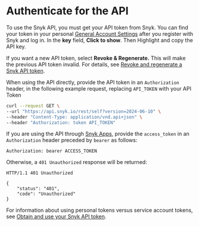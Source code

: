 # Authenticate for the API

To use the Snyk API, you must get your API token from Snyk. You can find your token in your personal [General Account Settings](https://app.snyk.io/account) after you register with Snyk and log in. In the **key** field, **Click to show**. Then Highlight and copy the API key.

If you want a new API token, select **Revoke & Regenerate.** This will make the previous API token invalid. For details, see [Revoke and regenerate a Snyk API token](revoke-and-regenerate-a-snyk-api-token.md).

When using the API directly, provide the API token in an `Authorization` header, in the following example request, replacing `API_TOKEN` with your API Token

```bash
curl --request GET \
--url "https://api.snyk.io/rest/self?version=2024-06-10" \
--header "Content-Type: application/vnd.api+json" \
--header "Authorization: token API_TOKEN"
```

If you are using the API through [Snyk Apps](../../how-to-use-snyk-apps-apis/), provide the `access_token` in an `Authorization` header preceded by `bearer` as follows:

```
Authorization: bearer ACCESS_TOKEN
```

Otherwise, a `401 Unauthorized` response will be returned:

```http
HTTP/1.1 401 Unauthorized

{
    "status": "401",
    "code": "Unauthorized"
}
```

For information about using personal tokens versus service account tokens, see [Obtain and use your Snyk API token](../../../getting-started/#obtain-and-use-your-snyk-api-token).
